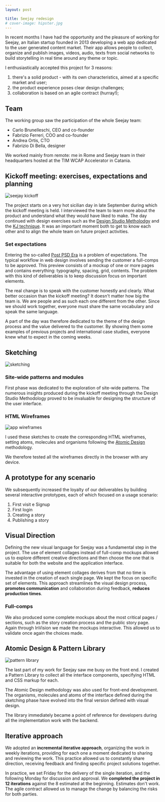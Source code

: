 ```yaml
---
layout: post

title: Seejay redesign 
# cover-image: hipster.jpg
---
```


In recent months I have had the opportunity and the pleasure of working for Seejay, an Italian startup founded in 2013 developing a web app dedicated to the user generated content market. Their app allows people to collect, organize and publish images, videos, audio, texts from social networks to build storytelling in real time around any theme or topic.

I enthusiastically accepted this project for 3 reasons:
1. there's a solid product - with its own characteristics, aimed at a specific market and user;
2. the product experience poses clear design challenges;
3. collaboration is based on an agile contract (hurray!);


## Team
The working group saw the participation of the whole Seejay team:

- Carlo Brunelleschi, CEO and co-founder
- Fabrizio Ferreri, COO and co-founder
- Andrea Ortis, CTO
- Fabrizio Di Bella, designer

We worked mainly from remote: me in Rome and Seejay team in their headquarters hosted at the TIM WCAP Accelerator in Catania.

## Kickoff meeting: exercises, expectations and planning

![seejay kickoff](/img/posts/seejay-redesign/kickoff.jpg "Kick off meeting with Seejay team")

The project starts on a very hot sicilian day in late September during which the kickoff meeting is held. I interviewed the team to learn more about the product and understand what they would have liked to make. The day continued with design exercises such as the [Design Studio Metholodgy](http://www.uie.com/articles/design_studio_methodology/) and the [KJ technique](http://www.uie.com/articles/kj_technique/). It was an important moment both to get to know each other and to align the whole team on future project activities.

### Set expectations
Entering the so-called [Post PSD Era](http://danielmall.com/articles/the-post-psd-era/) is a problem of expectations. The typical workflow in web design involves sending the customer a full-comps to be approved. This preview consists of a mockup of one or more pages and contains everything: typography, spacing, grid, contents. The problem with this kind of deliverables is to keep discussion focus on important elements.

The real change is to speak with the customer honestly and clearly. What better occasion than the kickoff meeting?
It doesn't matter how big the team is. We are people and as such each one different from the other. Since we should work together, everyone must share the same vocabulary and speak the same language.

A part of the day was therefore dedicated to the theme of the design process and the value delivered to the customer. By showing them some examples of previous projects and international case studies, everyone knew what to expect in the coming weeks.

## Sketching

![sketching](/img/posts/seejay-redesign/sketching.jpg "Sketching")

### Site-wide patterns and modules
First phase was dedicated to the exploration of site-wide patterns. The numerous insights produced during the kickoff meeting through the Design Studio Methodology proved to be invaluable for designing the structure of the user interface.

### HTML Wireframes

![app wireframes](/img/posts/seejay-redesign/wireframes.jpg "Seejay app wireframes")

I used these sketches to create the corresponding HTML wireframes, setting atoms, molecules and organisms following the [Atomic Design](https://bradfrost.com/blog/post/atomic-web-design/) methodology.

We therefore tested all the wireframes directly in the browser with any device.

## A prototype for any scenario
We subsequently increased the loyalty of our deliverables by building several interactive prototypes, each of which focused on a usage scenario:
1. First visit e Signup
2. First login
3. Creating a story
4. Publishing a story


## Visual Direction
Defining the new visual language for Seejay was a fundamental step in the project. The use of element collages instead of full-comp mockups allowed us to explore different creative directions and then choose the one that is suitable for both the website and the application interface.

The advantage of using element collages derives from that no time is invested in the creation of each single page. We kept the focus on specific set of elements. This approach streamlines the visual design process, **promotes communication** and collaboration during feedback, **reduces production times**.

### Full-comps
We also produced some complete mockups about the most critical pages / sections, such as the story creation process and the public story page. Again through InVision we made the mockups interactive. This allowed us to validate once again the choices made.

## Atomic Design & Pattern Library

![pattern library](/img/posts/seejay-redesign/pattern-library.jpg "Seejay pattern library")

The last part of my work for Seejay saw me busy on the front end. I created a Pattern Library to collect all the interface components, specifying HTML and CSS markup for each.

The Atomic Design methodology was also used for front-end development. The organisms, molecules and atoms of the interface defined during the sketching phase have evolved into the final version defined with visual design.

The library immediately became a point of reference for developers during all the implementation work with the backend.


## Iterative approach
We adopted an **incremental iterative approach**, organizing the work in weekly iterations, providing for each one a moment dedicated to sharing and reviewing the work. This practice allowed us to constantly share direction, receiving feedback and finding specific project solutions together.

In practice, we set Friday for the delivery of the single iteration, and the following Monday for discussion and approval.
We **completed the project in 12 iterations** against the 8 estimated at the beginning. Estimates don't work. The agile contract allowed us to manage the change by balancing the risks for both parties.
